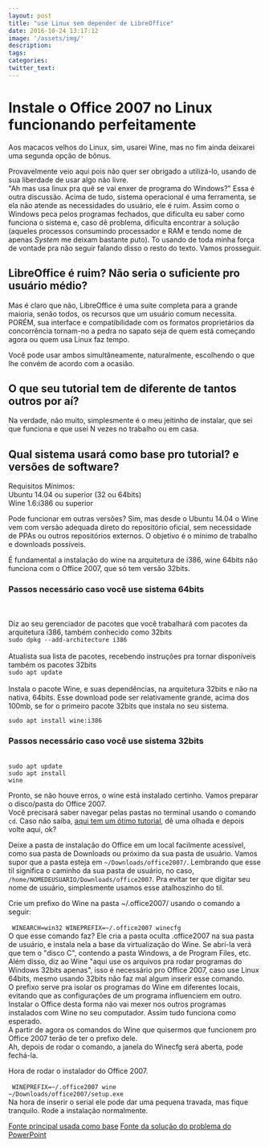 ```yaml
---
layout: post
title: "use Linux sem depender de LibreOffice"
date: 2016-10-24 13:17:12
image: '/assets/img/'
description:
tags:
categories:
twitter_text:
---  
```

# Instale o Office 2007 no Linux funcionando perfeitamente #  
Aos macacos velhos do Linux, sim, usarei Wine, mas no fim ainda deixarei uma segunda opção de bônus.  

Provavelmente veio aqui pois não quer ser obrigado a utilizá-lo, usando de sua liberdade de usar algo não livre.  
"Ah mas usa linux pra quê se vai enxer de programa do Windows?" Essa é outra discussão. Acima de tudo, sistema operacional é uma ferramenta, se ela não atende as necessidades do usuário, ele é ruim.  Assim como o Windows peca pelos programas fechados, que dificulta eu saber como funciona o sistema e, caso dê problema, dificulta encontrar a solução (aqueles processos consumindo processador e RAM e tendo nome de apenas *System* me deixam bastante puto). To usando de toda minha força de vontade pra não seguir falando disso o resto do texto. Vamos prosseguir.  

## LibreOffice é ruim? Não seria o suficiente pro usuário médio? ##  
Mas é claro que não, LibreOffice é uma suite completa para a grande maioria, senão todos, os recursos que um usuário comum necessita. PORÉM, sua interface e compatibilidade com os formatos proprietários da concorrência tornam-no a pedra no sapato seja de quem está começando agora ou quem usa Linux faz tempo.  

Você pode usar ambos simultâneamente, naturalmente, escolhendo o que lhe convém de acordo com a ocasião.  

## O que seu tutorial tem de diferente de tantos outros por aí? ##  
Na verdade, não muito, simplesmente é o meu jeitinho de instalar, que sei que funciona e que usei N vezes no trabalho ou em casa.  

## Qual sistema usará como base pro tutorial? e versões de software? ##  
Requisitos Mínimos:  
Ubuntu 14.04 ou superior (32 ou 64bits)  
Wine 1.6:i386 ou superior

Pode funcionar em outras versões? Sim, mas desde o Ubuntu 14.04 o Wine vem com versão adequada direto do repositório oficial, sem necessidade de PPAs ou outros repositórios externos. O objetivo é o mínimo de trabalho e downloads possíveis.  

É fundamental a instalação do wine na arquitetura de i386, wine 64bits não funciona com o Office 2007, que só tem versão 32bits.  
### Passos necessário caso você use sistema 64bits ###  
<br><br>Diz ao seu gerenciador de pacotes que você trabalhará com pacotes da arquitetura i386, também conhecido como 32bits <br>
<code>sudo dpkg --add-architecture i386</code>  <br>
<br>Atualista sua lista de pacotes, recebendo instruções pra tornar disponíveis também os pacotes 32bits  
<code>sudo apt update</code>  <br>
<br>Instala o pacote Wine, e suas dependências, na arquitetura 32bits e não na nativa, 64bits. Esse download pode ser relativamente grande, acima dos 100mb, se for o primeiro pacote 32bits que instala no seu sistema.

<code>sudo apt install wine:i386</code>  <br>

 
### Passos necessário caso você use sistema 32bits ###  
<br><code>sudo apt update</code><br>
<code>sudo apt install wine</code>


Pronto, se não houve erros, o wine está instalado certinho. Vamos preparar o disco/pasta do Office 2007.  
Você precisará saber navegar pelas pastas no terminal usando o comando <code>cd</code>. Caso não saiba, [aqui tem um ótimo tutorial](http://www.dltec.com.br/blog/linux/dicas-de-uso-para-o-comando-cd-do-linux/), dê uma olhada e depois volte aqui, ok?  

Deixe a pasta de instalação do Office em um local facilmente acessível, como sua pasta de Downloads ou próximo da sua pasta de usuário. Vamos supor que a pasta esteja em <code>~/Downloads/office2007/</code>. Lembrando que esse til significa o caminho da sua pasta de usuário, no caso, <code>/home/NOMEDEUSUARIO/Downloads/office2007</code>. Pra evitar ter que digitar seu nome de usuário, simplesmente usamos esse atalhoszinho do til.  

Crie um prefixo do Wine na pasta ~/.office2007/ usando o comando a seguir:  
<br><code> WINEARCH=win32 WINEPREFIX=~/.office2007 winecfg </code><br>
O que esse comando faz? Ele cria a pasta oculta .office2007 na sua pasta de usuário, e instala nela a base da virtualização do Wine. Se abrí-la verá que tem o "disco C", contendo a pasta Windows, a de Program Files, etc. Além disso, diz ao Wine "aqui use os arquivos pra rodar programas do Windows 32bits apenas", isso é necessário pro Office 2007, caso use Linux 64bits, mesmo usando 32bits não faz mal algum inserir esse comando.   
O prefixo serve pra isolar os programas do Wine em diferentes locais, evitando que as configurações de um programa influenciem em outro. Instalar o Office desta forma não vai mexer nos outros programas instalados com Wine no seu computador. Assim tudo funciona como esperado.  
A partir de agora os comandos do Wine que quisermos que funcionem pro Office 2007 terão de ter o prefixo dele.  
Ah, depois de rodar o comando, a janela do Winecfg será aberta, pode fechá-la.  

Hora de rodar o instalador do Office 2007.  
<br><code>  WINEPREFIX=~/.office2007 wine ~/Downloads/office2007/setup.exe </code><br> 
Na hora de inserir o serial ele pode dar uma pequena travada, mas fique tranquilo. Rode a instalação normalmente.  







[Fonte principal usada como base](https://wiki.archlinux.org/index.php/Microsoft_Office_2007)
[Fonte da solução do problema do PowerPoint](https://ubuntuforums.org/showthread.php?t=1632527)
 

